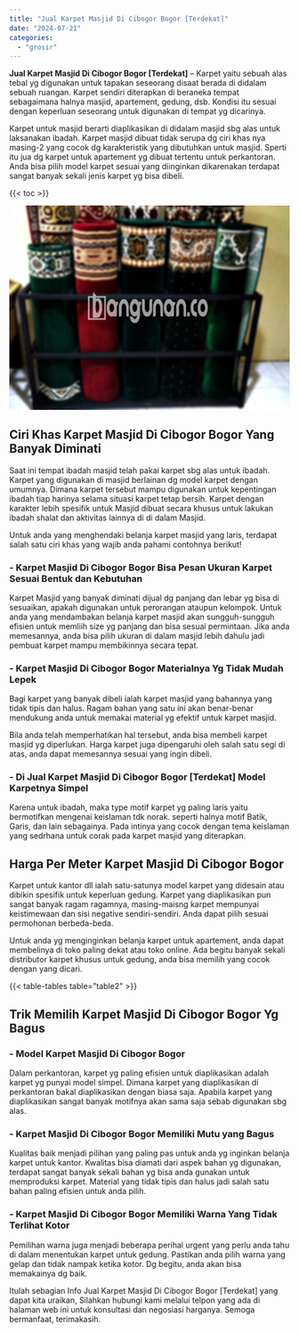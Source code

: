 ```yaml
---
title: "Jual Karpet Masjid Di Cibogor Bogor [Terdekat]"
date: "2024-07-21"
categories: 
  - "grosir"
---
```


**Jual Karpet Masjid Di Cibogor Bogor \[Terdekat\]** – Karpet yaitu sebuah alas tebal yg digunakan untuk tapakan seseorang disaat berada di didalam sebuah ruangan. Karpet sendiri diterapkan di beraneka tempat sebagaimana halnya masjid, apartement, gedung, dsb. Kondisi itu sesuai dengan keperluan seseorang untuk digunakan di tempat yg dicarinya.

Karpet untuk masjid berarti diaplikasikan di didalam masjid sbg alas untuk laksanakan ibadah. Karpet masjid dibuat tidak serupa dg ciri khas nya masing-2 yang cocok dg karakteristik yang dibutuhkan untuk masjid. Sperti itu jua dg karpet untuk apartement yg dibuat tertentu untuk perkantoran. Anda bisa pilih model karpet sesuai yang diinginkan dikarenakan terdapat sangat banyak sekali jenis karpet yg bisa dibeli.

{{< toc >}}

![Jual Karpet Masjid Di Cibogor Bogor [Terdekat]](/images/grosir-karpet-murah-38.png)

## Ciri Khas Karpet Masjid Di Cibogor Bogor Yang Banyak Diminati

Saat ini tempat ibadah masjid telah pakai karpet sbg alas untuk ibadah. Karpet yang digunakan di masjid berlainan dg model karpet dengan umumnya. Dimana karpet tersebut mampu digunakan untuk kepentingan ibadah tiap harinya selama situasi karpet tetap bersih. Karpet dengan karakter lebih spesifik untuk Masjid dibuat secara khusus untuk lakukan ibadah shalat dan aktivitas lainnya di di dalam Masjid.

Untuk anda yang menghendaki belanja karpet masjid yang laris, terdapat salah satu ciri khas yang wajib anda pahami contohnya berikut!

### \- Karpet Masjid Di Cibogor Bogor Bisa Pesan Ukuran Karpet Sesuai Bentuk dan Kebutuhan

Karpet Masjid yang banyak diminati dijual dg panjang dan lebar yg bisa di sesuaikan, apakah digunakan untuk perorangan ataupun kelompok. Untuk anda yang mendambakan belanja karpet masjid akan sungguh-sungguh efisien untuk memliih size yg panjang dan bisa sesuai permintaan. Jika anda memesannya, anda bisa pilih ukuran di dalam masjid lebih dahulu jadi pembuat karpet mampu membikinnya secara tepat.

### \- Karpet Masjid Di Cibogor Bogor Materialnya Yg Tidak Mudah Lepek

Bagi karpet yang banyak dibeli ialah karpet masjid yang bahannya yang tidak tipis dan halus. Ragam bahan yang satu ini akan benar-benar mendukung anda untuk memakai material yg efektif untuk karpet masjid.

Bila anda telah memperhatikan hal tersebut, anda bisa membeli karpet masjid yg diperlukan. Harga karpet juga dipengaruhi oleh salah satu segi di atas, anda dapat memesannya sesuai yang ingin dibeli.

### \- Di Jual Karpet Masjid Di Cibogor Bogor \[Terdekat\] Model Karpetnya Simpel

Karena untuk ibadah, maka type motif karpet yg paling laris yaitu bermotifkan mengenai keislaman tdk norak. seperti halnya motif Batik, Garis, dan lain sebagainya. Pada intinya yang cocok dengan tema keislaman yang sedrhana untuk corak pada karpet masjid yang diterapkan.

## Harga Per Meter Karpet Masjid Di Cibogor Bogor

Karpet untuk kantor dll ialah satu-satunya model karpet yang didesain atau dibikin spesifik untuk keperluan gedung. Karpet yang diaplikasikan pun sangat banyak ragam ragamnya, masing-maisng karpet mempunyai keistimewaan dan sisi negative sendiri-sendiri. Anda dapat pilih sesuai permohonan berbeda-beda.

Untuk anda yg menginginkan belanja karpet untuk apartement, anda dapat membelinya di toko paling dekat atau toko online. Ada begitu banyak sekali distributor karpet khusus untuk gedung, anda bisa memilih yang cocok dengan yang dicari.

{{< table-tables table="table2" >}}

## Trik Memilih Karpet Masjid Di Cibogor Bogor Yg Bagus

### \- Model Karpet Masjid Di Cibogor Bogor

Dalam perkantoran, karpet yg paling efisien untuk diaplikasikan adalah karpet yg punyai model simpel. Dimana karpet yang diaplikasikan di perkantoran bakal diaplikasikan dengan biasa saja. Apabila karpet yang diaplikasikan sangat banyak motifnya akan sama saja sebab digunakan sbg alas.

### \- Karpet Masjid Di Cibogor Bogor Memiliki Mutu yang Bagus

Kualitas baik menjadi pilihan yang paling pas untuk anda yg inginkan belanja karpet untuk kantor. Kwalitas bisa diamati dari aspek bahan yg digunakan, terdapat sangat banyak sekali bahan yg bisa anda gunakan untuk memproduksi karpet. Material yang tidak tipis dan halus jadi salah satu bahan paling efisien untuk anda pilih.

### \- Karpet Masjid Di Cibogor Bogor Memiliki Warna Yang Tidak Terlihat Kotor

Pemilihan warna juga menjadi beberapa perihal urgent yang perlu anda tahu di dalam menentukan karpet untuk gedung. Pastikan anda pilih warna yang gelap dan tidak nampak ketika kotor. Dg begitu, anda akan bisa memakainya dg baik.

Itulah sebagian Info Jual Karpet Masjid Di Cibogor Bogor \[Terdekat\] yang dapat kita uraikan, Silahkan hubungi kami melalui telpon yang ada di halaman web ini untuk konsultasi dan negosiasi harganya. Semoga bermanfaat, terimakasih.
